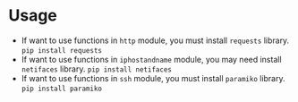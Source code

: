 # Usage

- If want to use functions in `http` module, you must install `requests` library.
`pip install requests`
- If want to use functions in `iphostandname` module, you may need install `netifaces` library.
`pip install netifaces`
- If want to use functions in `ssh` module, you must install `paramiko` library.
`pip install paramiko`